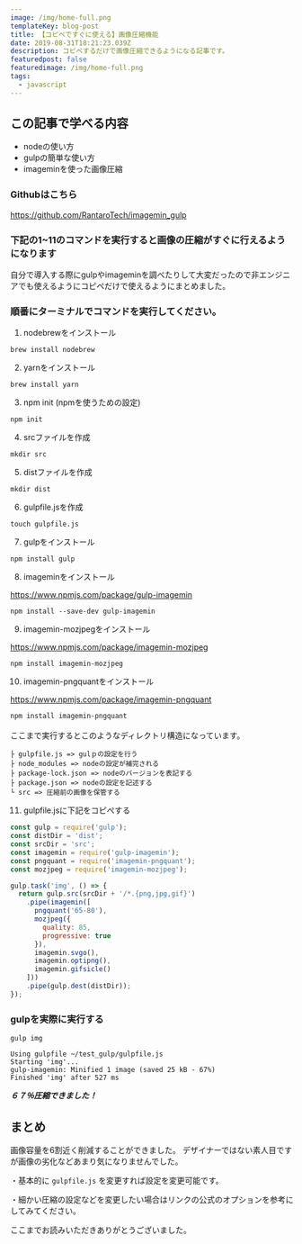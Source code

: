 ```yaml
---
image: /img/home-full.png
templateKey: blog-post
title: 【コピペですぐに使える】画像圧縮機能
date: 2019-08-31T18:21:23.039Z
description: コピペするだけで画像圧縮できるようになる記事です。
featuredpost: false
featuredimage: /img/home-full.png
tags:
  - javascript
---
```

## この記事で学べる内容

* nodeの使い方
* gulpの簡単な使い方
* imageminを使った画像圧縮

### Githubはこちら

<https://github.com/RantaroTech/imagemin_gulp>

### 下記の1~11のコマンドを実行すると画像の圧縮がすぐに行えるようになります

自分で導入する際にgulpやimageminを調べたりして大変だったので非エンジニアでも使えるようにコピペだけで使えるようにまとめました。

### 順番にターミナルでコマンドを実行してください。


1. nodebrewをインストール 

```brew install nodebrew```

2. yarnをインストール

```brew install yarn```

3. npm init (npmを使うための設定)

```npm init```

4. srcファイルを作成

```mkdir src```

5. distファイルを作成

```mkdir dist```

6. gulpfile.jsを作成

```touch gulpfile.js```

7. gulpをインストール

```npm install gulp```

8. imageminをインストール

<https://www.npmjs.com/package/gulp-imagemin>

```npm install --save-dev gulp-imagemin```

9. imagemin-mozjpegをインストール

<https://www.npmjs.com/package/imagemin-mozjpeg>

```npm install imagemin-mozjpeg```

10. imagemin-pngquantをインストール

<https://www.npmjs.com/package/imagemin-pngquant>

```npm install imagemin-pngquant```
<br>
<br>
ここまで実行するとこのようなディレクトリ構造になっています。

```├ dist　　　　　　　　　　　　　　　　　　               ・圧縮した画像が置かれる　(ディストリビューションの略)
├ gulpfile.js => gulｐの設定を行う　　　　　　　　　　
├ node_modules => nodeの設定が補完される
├ package-lock.json => nodeのバージョンを表記する
├ package.json => nodeの設定を記述する
└ src => 圧縮前の画像を保管する
```

11. gulpfile.jsに下記をコピぺする

```gulpfile.js
const gulp = require('gulp');
const distDir = 'dist';
const srcDir = 'src';
const imagemin = require('gulp-imagemin');
const pngquant = require('imagemin-pngquant');
const mozjpeg = require('imagemin-mozjpeg');

gulp.task('img', () => {
  return gulp.src(srcDir + '/*.{png,jpg,gif}')
    .pipe(imagemin([
      pngquant('65-80'),
      mozjpeg({
        quality: 85,
        progressive: true
      }),
      imagemin.svgo(),
      imagemin.optipng(),
      imagemin.gifsicle()
    ]))
    .pipe(gulp.dest(distDir));
});
```

### gulpを実際に実行する

```
gulp img
```

```
Using gulpfile ~/test_gulp/gulpfile.js
Starting 'img'...
gulp-imagemin: Minified 1 image (saved 25 kB - 67%)
Finished 'img' after 527 ms
```

***６７％圧縮できました！***

## まとめ
画像容量を6割近く削減することができました。
デザイナーではない素人目ですが画像の劣化などあまり気になりませんでした。

・基本的に `gulpfile.js` を変更すれば設定を変更可能です。

・細かい圧縮の設定などを変更したい場合はリンクの公式のオプションを参考にしてみてください。

ここまでお読みいただきありがとうございました。
